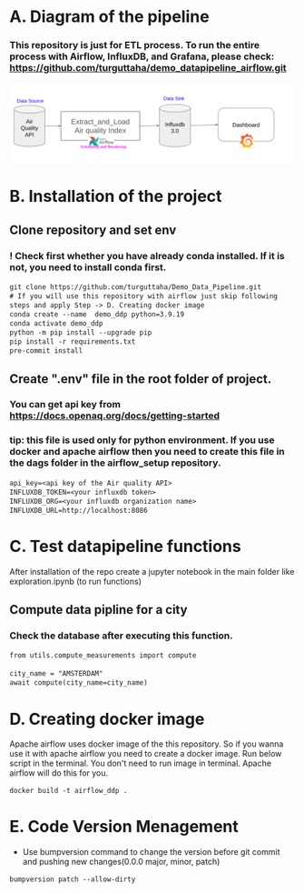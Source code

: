 # A. Diagram of the pipeline
### This repository is just for ETL process. To run the entire process with Airflow, InfluxDB, and Grafana, please check: https://github.com/turguttaha/demo_datapipeline_airflow.git
![alt text](docs/image.png)

# B. Installation of the project
## Clone repository and set env
### ! Check first whether you have already conda installed. If it is not, you need to install conda first.

```
git clone https://github.com/turguttaha/Demo_Data_Pipeline.git
# If you will use this repository with airflow just skip following steps and apply Step -> D. Creating docker image
conda create --name  demo_ddp python=3.9.19
conda activate demo_ddp
python -m pip install --upgrade pip
pip install -r requirements.txt
pre-commit install
```

## Create ".env" file in the root folder of project.
### You can get api key from https://docs.openaq.org/docs/getting-started
### tip: this file is used only for python environment. If you use docker and apache airflow then you need to create this file in the dags folder in the airflow_setup repository.
```
api_key=<api key of the Air quality API>
INFLUXDB_TOKEN=<your influxdb token>
INFLUXDB_ORG=<your influxdb organization name>
INFLUXDB_URL=http://localhost:8086
```

# C. Test datapipeline functions
After installation of the repo create a jupyter notebook in the main folder like exploration.ipynb (to run functions)

## Compute data pipline for a city
### Check the database after executing this function.

```
from utils.compute_measurements import compute

city_name = "AMSTERDAM"
await compute(city_name=city_name)
```

# D. Creating docker image
Apache airflow uses docker image of the this repository. So if you wanna use it with apache airflow you need to create a docker image.
Run below script in the terminal. You don't need to run image in terminal. Apache airflow will do this for you.

```
docker build -t airflow_ddp .
```

# E. Code Version Menagement
- Use bumpversion command to change the version before git commit and pushing new changes(0.0.0 major, minor, patch)
```
bumpversion patch --allow-dirty
```
